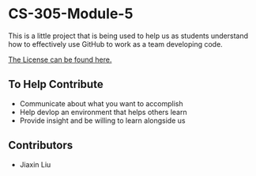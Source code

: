# CS-305-Module-5


This is a little project that is being used to help us as students understand how to effectively use GitHub to work as a team developing code.

[The License can be found here.](https://github.com/Demetri-Gl1tch/CS-305-Module-5/blob/main/License)  


## To Help Contribute

- Communicate about what you want to accomplish
- Help devlop an environment that helps others learn
- Provide insight and be willing to learn alongside us

## Contributors
- Jiaxin Liu
